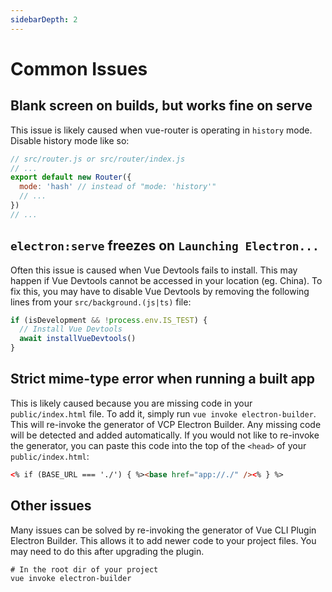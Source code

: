 ```yaml
---
sidebarDepth: 2
---
```


# Common Issues

## Blank screen on builds, but works fine on serve

This issue is likely caused when vue-router is operating in `history` mode. Disable history mode like so:

```javascript
// src/router.js or src/router/index.js
// ...
export default new Router({
  mode: 'hash' // instead of "mode: 'history'"
  // ...
})
// ...
```

## `electron:serve` freezes on `Launching Electron...`

Often this issue is caused when Vue Devtools fails to install. This may happen if Vue Devtools cannot be accessed in your location (eg. China). To fix this, you may have to disable Vue Devtools by removing the following lines from your `src/background.(js|ts)` file:

```javascript
if (isDevelopment && !process.env.IS_TEST) {
  // Install Vue Devtools
  await installVueDevtools()
}
```

## Strict mime-type error when running a built app

This is likely caused because you are missing code in your `public/index.html` file. To add it, simply run `vue invoke electron-builder`. This will re-invoke the generator of VCP Electron Builder. Any missing code will be detected and added automatically. If you would not like to re-invoke the generator, you can paste this code into the top of the `<head>` of your `public/index.html`:

```html
<% if (BASE_URL === './') { %><base href="app://./" /><% } %>
```

## Other issues

Many issues can be solved by re-invoking the generator of Vue CLI Plugin Electron Builder. This allows it to add newer code to your project files. You may need to do this after upgrading the plugin.

```shell
# In the root dir of your project
vue invoke electron-builder
```
